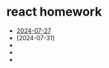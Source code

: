 # react homework

-   [2024-07-27](https://github.com/ldd0702/homework-react/blob/main/src/README.md)
-   [2024-07-31]
-
-
-
